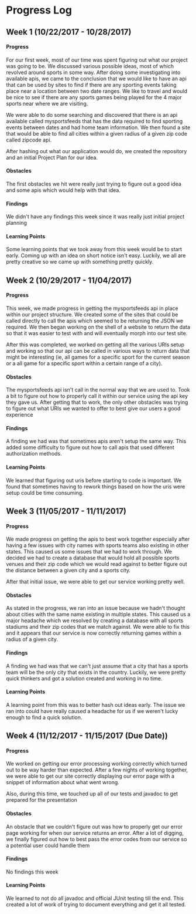 # Progress Log

## Week 1 (10/22/2017 - 10/28/2017)

#### Progress

For our first week, most of our time was spent figuring out what our project was going to be. We discussed various possible ideas, most of which revolved around sports in some way. After doing some investigating into available apis, we came to the conclusion that we would like to have an api that can be used by sites to find if there are any sporting events taking place near a location between two date ranges. We like to travel and would be nice to see if there are any sports games being played for the 4 major sports near where we are visiting.

We were able to do some searching and discovered that there is an api available called mysportsfeeds that has the data required to find sporting events between dates and had home team information. We then found a site that would be able to find all cities within a given radius of a given zip code called zipcode api.

After hashing out what our application would do, we created the repository and an initial Project Plan for our idea.

#### Obstacles

The first obstacles we hit were really just trying to figure out a good idea and some apis which would help with that idea.

#### Findings

We didn't have any findings this week since it was really just initial project planning

#### Learning Points

Some learning points that we took away from this week would be to start early. Coming up with an idea on short notice isn't easy. Luckily, we all are pretty creative so we came up with something pretty quickly.

## Week 2 (10/29/2017 - 11/04/2017)

#### Progress

This week, we made progress in getting the mysportsfeeds api in place within our project structure. We created some of the sites that could be called directly to call the apis which seemed to be returning the JSON we required. We then began working on the shell of a website to return the data so that it was easier to test with and will eventually morph into our test site.

After this was completed, we worked on getting all the various URIs setup and working so that our api can be called in various ways to return data that might be interesting (ie, all games for a specific sport for the current season or a all game for a specific sport within a certain range of a city).

#### Obstacles

The mysportsfeeds api isn't call in the normal way that we are used to. Took a bit to figure out how to properly call it within our service using the api key they gave us. After getting that to work, the only other obstacles was trying to figure out what URIs we wanted to offer to best give our users a good experience

#### Findings

A finding we had was that sometimes apis aren't setup the same way. This added some difficulty to figure out how to call apis that used different authorization methods.

#### Learning Points

We learned that figuring out uris before starting to code is important. We found that sometimes having to rework things based on how the uris were setup could be time consuming.

## Week 3 (11/05/2017 - 11/11/2017)

#### Progress

We made progress on getting the apis to best work together especially after having a few issues with city names with sports teams also existing in other states. This caused us some issues that we had to work through. We decided we had to create a database that would hold all possible sports venues and their zip code which we would read against to better figure out the distance between a given city and a sports city.

After that initial issue, we were able to get our service working pretty well. 

#### Obstacles

As stated in the progress, we ran into an issue because we hadn't thought about cities with the same name existing in multiple states. This caused us a major headache which we resolved by creating a database with all sports stadiums and their zip codes that we match against. We were able to fix this and it appears that our service is now correctly returning games within a radius of a given city.

#### Findings

A finding we had was that we can't just assume that a city that has a sports team will be the only city that exists in the country. Luckily, we were pretty quick thinkers and got a solution created and working in no time.

#### Learning Points

A learning point from this was to better hash out ideas early. The issue we ran into could have really caused a headache for us if we weren't lucky enough to find a quick solution.

## Week 4 (11/12/2017 - 11/15/2017 (Due Date))

#### Progress

We worked on getting our error processing working correctly which turned out to be way harder than expected. After a few nights of working together, we were able to get our site correctly displaying our error page with a snippet of information about what went wrong.

Also, during this time, we touched up all of our tests and javadoc to get prepared for the presentation

#### Obstacles

An obstacle that we couldn't figure out was how to properly get our error page working for when our service returns an error. After a lot of digging, we finally figured out how to best pass the error codes from our service so a potential user could handle them

#### Findings

No findings this week

#### Learning Points

We learned to not do all javadoc and official JUnit testing till the end. This created a lot of work of trying to document everything and get it all tested.